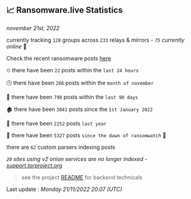 
## 📈 Ransomware.live Statistics
_november 21st, 2022_

currently tracking `128` groups across `233` relays & mirrors - _`75` currently online_ 📡

Check the recent ransomware posts [here](https://www.ransomware.live/#/recentposts)


⏲ there have been `22` posts within the `last 24 hours`

🕓 there have been `266` posts within the `month of november`

📅 there have been `790` posts within the `last 90 days`

🏚 there have been `3041` posts since the `1st January 2022`

🚀 there have been `2252` posts `last year`

🦕 there have been `5327` posts `since the dawn of ransomwatch` 🐣

there are `62` custom parsers indexing posts

_`20` sites using v2 onion services are no longer indexed - [support.torproject.org](https://support.torproject.org/onionservices/v2-deprecation/)_

> see the project [README](https://github.com/jmousqueton/ransomwatch#readme) for backend technicals



Last update : _Monday 21/11/2022 20.07 (UTC)_

